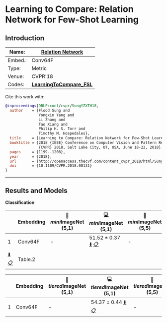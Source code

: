 # Learning to Compare: Relation Network for Few-Shot Learning
## Introduction
| Name:    | [Relation Network](https://arxiv.org/abs/1703.05175)  |
|----------|-------------------------------|
| Embed.:  | Conv64F |
| Type:    | Metric       |
| Venue:   | CVPR'18                      |
| Codes:   | [**LearningToCompare_FSL**](https://github.com/floodsung/LearningToCompare_FSL) |

Cite this work with:
```bibtex
@inproceedings{DBLP:conf/cvpr/SungYZXTH18,
  author    = {Flood Sung and
               Yongxin Yang and
               Li Zhang and
               Tao Xiang and
               Philip H. S. Torr and
               Timothy M. Hospedales},
  title     = {Learning to Compare: Relation Network for Few-Shot Learning},
  booktitle = {2018 {IEEE} Conference on Computer Vision and Pattern Recognition,
               {CVPR} 2018, Salt Lake City, UT, USA, June 18-22, 2018},
  pages     = {1199--1208},
  year      = {2018},
  url       = {http://openaccess.thecvf.com/content_cvpr_2018/html/Sung_Learning_to_Compare_CVPR_2018_paper.html},
  doi       = {10.1109/CVPR.2018.00131}
}
```
---
## Results and Models

**Classification**

|   | Embedding | :book: *mini*ImageNet (5,1) | :computer: *mini*ImageNet (5,1) | :book:*mini*ImageNet (5,5) | :computer: *mini*ImageNet (5,5) | :memo: Comments  |
|---|-----------|--------------------|--------------------|--------------------|--------------------|---|
| 1 | Conv64F | - | 51.52 ± 0.37 [:arrow_down:](https://drive.google.com/drive/folders/15mzj4uTZ9XlddKFduUACwtBeU51FeQxI?usp=sharing) [:clipboard:](./RelationNet-miniImageNet--ravi-Conv64F-5-1-Table2.yaml) | - | 66.49 ± 0.29
 [:arrow_down:](https://drive.google.com/drive/folders/1kIz-Zgok60kqbygfsmaKgkU9_ZxBGEGH?usp=sharing) [:clipboard:](./RelationNet-miniImageNet--ravi-Conv64F-5-5-Table2.yaml) | Table.2 |

|   | Embedding | :book: *tiered*ImageNet (5,1) | :computer: *tiered*ImageNet (5,1) | :book:*tiered*ImageNet (5,5) | :computer: *tiered*ImageNet (5,5) | :memo: Comments  |
|---|-----------|--------------------|--------------------|--------------------|--------------------|---|
| 1 | Conv64F | - | 54.37 ± 0.44 [:arrow_down:](https://drive.google.com/drive/folders/1S_Zx8ptBUyzzz9ZoQfRofInuxKTRKhFm?usp=sharing) [:clipboard:](./RelationNet-tiered_imagenet-Conv64F-5-1-Table2.yaml) | - | 71.93 ± 0.35 [:arrow_down:](https://drive.google.com/drive/folders/1VXUiDAZXrsbb2FgVeRwODEBQ7oat1CLL?usp=sharing) [:clipboard:](./RelationNet-tiered_imagenet-Conv64F-5-5-Table2.yaml) | Table.2 |
